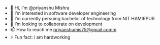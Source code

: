 - 👋 Hi, I’m @priyanshu Mishra
- 👀 I’m interested in software developer engineering
- 🌱 I’m currently persuing bachelor of technology from NIT HAMIRPUR
- 💞️ I’m looking to collaborate on development
- 📫 How to reach me priyanshumis75@gmail.comm
- ⚡ Fun fact: i am hardworking

<!---
priyanshu967025/priyanshu967025 is a ✨ special ✨ repository because its `README.md` (this file) appears on your GitHub profile.
You can click the Preview link to take a look at your changes.
--->
